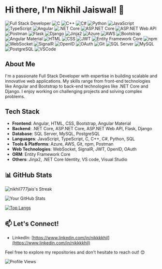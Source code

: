 # Hi there, I'm Nikhil Jaiswal! 👋
![Full Stack Developer](https://img.shields.io/badge/Full%20Stack%20Developer-brightgreen)
![C](https://img.shields.io/badge/-C-00599C?logo=c&logoColor=white)
![C++](https://img.shields.io/badge/-C++-00599C?logo=c%2B%2B&logoColor=white)
![C#](https://img.shields.io/badge/-C%23-239120?logo=c-sharp&logoColor=white)
![Python](https://img.shields.io/badge/-Python-3776AB?logo=python&logoColor=white)
![JavaScript](https://img.shields.io/badge/-JavaScript-F7DF1E?logo=javascript&logoColor=black)
![TypeScript](https://img.shields.io/badge/-TypeScript-3178C6?logo=typescript&logoColor=white)
![Angular](https://img.shields.io/badge/-Angular-DD0031?style=flat&logo=angular&logoColor=white)
![.NET Core](https://img.shields.io/badge/-.NET_Core-512BD4?logo=.net&logoColor=white)
![ASP.NET Core](https://img.shields.io/badge/-ASP.NET_Core-512BD4?logo=.net&logoColor=white)
![ASP.NET Web API](https://img.shields.io/badge/-ASP.NET_Web_API-512BD4?logo=.net&logoColor=white)
![Postman](https://img.shields.io/badge/-Postman-FF6C37?logo=postman&logoColor=white)
![Flask](https://img.shields.io/badge/-Flask-000000?logo=flask&logoColor=white)
![Django](https://img.shields.io/badge/-Django-092E20?logo=django&logoColor=white)
![Jinja2](https://img.shields.io/badge/-Jinja2-B41717)
![Azure](https://img.shields.io/badge/-Azure-0089D6?logo=microsoft-azure&logoColor=white)
![AWS](https://img.shields.io/badge/-AWS-232F3E?logo=amazon-aws&logoColor=white)
![Bootstrap](https://img.shields.io/badge/-Bootstrap-563D7C?logo=bootstrap&logoColor=white)
![Angular Material](https://img.shields.io/badge/-Angular_Material-607D8B?logo=angular-material&logoColor=white)
![HTML](https://img.shields.io/badge/-HTML-E34F26?logo=html5&logoColor=white)
![CSS](https://img.shields.io/badge/-CSS-1572B6?logo=css3&logoColor=white)
![JWT](https://img.shields.io/badge/-JWT-000000)
![Entity Framework Core](https://img.shields.io/badge/-Entity_Framework_Core-512BD4)
![npm](https://img.shields.io/badge/-npm-CB3837?logo=npm&logoColor=white)
![WebSocket](https://img.shields.io/badge/-WebSocket-4E74E6)
![SignalR](https://img.shields.io/badge/-SignalR-512BD4)
![OpenID](https://img.shields.io/badge/-OpenID-4C8BF5)
![OAuth](https://img.shields.io/badge/-OAuth-444444)
![Git](https://img.shields.io/badge/-Git-F05032?logo=git&logoColor=white)
![SQL Server](https://img.shields.io/badge/-SQL_Server-CC2927?logo=microsoft-sql-server&logoColor=white)
![MySQL](https://img.shields.io/badge/-MySQL-4479A1?logo=mysql&logoColor=white)
![PostgreSQL](https://img.shields.io/badge/-PostgreSQL-336791?logo=postgresql&logoColor=white)
![VSCode](https://img.shields.io/badge/-VSCode-007ACC?style=flat&logo=visual-studio-code&logoColor=white)

## About Me
I'm a passionate Full Stack Developer with expertise in building scalable and innovative web applications. My skills range from front-end technologies like Angular and Bootstrap to back-end technologies like .NET Core and Django. I enjoy working on challenging projects and solving complex problems.

## Tech Stack
- **Frontend**: Angular, HTML, CSS, Bootstrap, Angular Material
- **Backend**: .NET Core, ASP.NET Core, ASP.NET Web API, Flask, Django
- **Database**: SQL Server, MySQL, PostgreSQL
- **Languages**: JavaScript, TypeScript, C, C++, C#, Python, SQL
- **Tools & Platforms**: Azure, AWS, Git, npm, Postman
- **Web Technologies**: WebSocket, SignalR, JWT, OpenID, OAuth
- **ORM**: Entity Framework Core
- **Others**: Jinja2, .NET Core Identity, VS code, Visual Studio
  
## 📊 GitHub Stats
![nikhil777jais's Streak](https://github-readme-streak-stats.herokuapp.com/?user=nikhil777jais&theme=radical&hide_border=false)

![Your GitHub Stats](https://github-readme-stats.vercel.app/api?username=nikhil777jais&show_icons=true&hide=prs&count_private=true&theme=radical)

[![Top Langs](https://github-readme-stats.vercel.app/api/top-langs/?username=nikhil777jais&layout=compact&theme=radical)](https://github.com/anuraghazra/github-readme-stats)

## 📫 Let's Connect!
- LinkedIn: [https://www.linkedin.com/in/nikkkkhil](https://www.linkedin.com/in/nikkkkhil)

Feel free to explore my repositories and don't hesitate to reach out! 😊

![Profile Views](https://komarev.com/ghpvc/?username=nikhil777jais)

